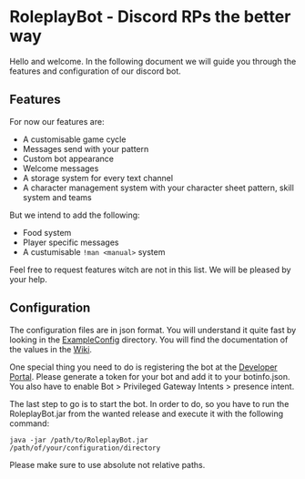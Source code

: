 # RoleplayBot - Discord RPs the better way

Hello and welcome. In the following document we will guide you through the features and configuration of our discord bot.

## Features
For now our features are:
* A customisable game cycle
* Messages send with your pattern
* Custom bot appearance
* Welcome messages
* A storage system for every text channel
* A character management system with your character sheet pattern, skill system and teams

But we intend to add the following:
* Food system
* Player specific messages
* A custumisable ```!man <manual>``` system

Feel free to request features witch are not in this list. We will be pleased by your help.

## Configuration
The configuration files are in json format. You will understand it quite fast by looking in the [ExampleConfig](https://github.com/NikBenson/RoleplayBot/tree/main/ExampleConfig) directory.
You will find the documentation of the values in the [Wiki](https://github.com/NikBenson/RoleplayBot/wiki/Configuration).

One special thing you need to do is registering the bot at the [Developer Portal](https://discord.com/developers/).
Please generate a token for your bot and add it to your botinfo.json.
You also have to enable Bot > Privileged Gateway Intents > presence intent.

The last step to go is to start the bot. In order to do, so you have to run the RoleplayBot.jar from the wanted release and execute it with the following command:
```shell
java -jar /path/to/RoleplayBot.jar /path/of/your/configuration/directory
```
Please make sure to use absolute not relative paths.
